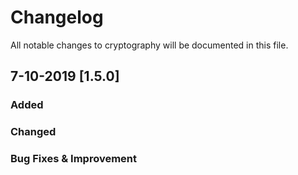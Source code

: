 # Changelog
All notable changes to cryptography will be documented in this file.

## 7-10-2019 [1.5.0]
### Added

### Changed

### Bug Fixes & Improvement

